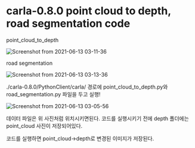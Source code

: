 # carla-0.8.0 point cloud to depth, road segmentation code

point_cloud_to_depth

![Screenshot from 2021-06-13 03-11-36](https://user-images.githubusercontent.com/65943726/121785513-1b470f80-cbf5-11eb-96d6-0391ac079f29.png)

road segmentation

![Screenshot from 2021-06-13 03-13-36](https://user-images.githubusercontent.com/65943726/121785547-6103d800-cbf5-11eb-82b9-419107be71b9.png)

./carla-0.8.0/PythonClient/carla/ 경로에
point_cloud_to_depth.py와 road_segmentation.py 파일을 두고 실행!

![Screenshot from 2021-06-13 03-05-56](https://user-images.githubusercontent.com/65943726/121785354-4c731000-cbf4-11eb-8394-b8a9369b9457.png)

데이터 파일은 위 사진처럼 위치시키면된다.
코드를 실행시키기 전에 depth 폴더에는 point_cloud 사진이 저장되어있다.

코드를 실행하면 point_cloud->depth로 변경된 이미지가 저장된다.

